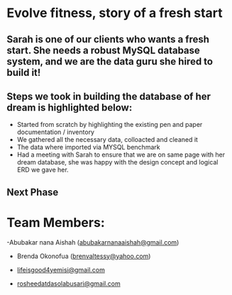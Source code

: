 # Evolve fitness, story of a fresh start

## Sarah is one of our clients who wants a fresh start. She needs a robust MySQL database system, and we are the data guru she hired to build it!

## Steps we took in building the database of her dream is highlighted below:

- Started from scratch by highlighting the existing pen and paper documentation / inventory
- We gathered all the necessary data, colloacted and cleaned it
- The data where imported via MYSQL benchmark
- Had a meeting with Sarah to ensure that we are on same page with her dream database, she was happy with the design concept and logical ERD we gave her.

## Next Phase








# Team Members:

-Abubakar nana Aishah (abubakarnanaaishah@gmail.com)

- Brenda Okonofua (brenvaltessy@yahoo.com)

- lifeisgood4yemisi@gmail.com

- rosheedatdasolabusari@gmail.com

